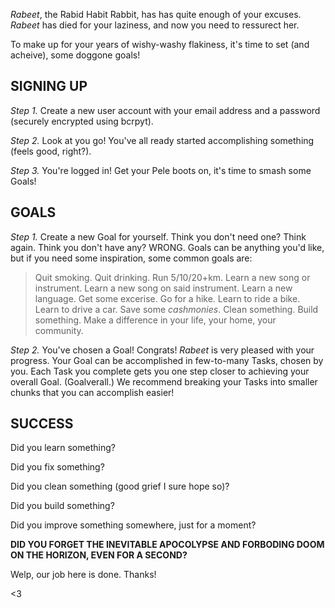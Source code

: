 _Rabeet_, the Rabid Habit Rabbit, has has quite enough of your excuses. _Rabeet_ has died for your laziness, and now you need to ressurect her.

To make up for your years of wishy-washy flakiness, it's time to set (and acheive), some doggone goals!

## **SIGNING UP** ##
_Step 1._ Create a new user account with your email address and a password (securely encrypted using bcrpyt).

_Step 2._ Look at you go! You've all ready started accomplishing something (feels good, right?).

_Step 3._ You're logged in! Get your Pele boots on, it's time to smash some Goals!

## **GOALS** ##
_Step 1._ Create a new Goal for yourself. Think you don't need one? Think again. Think you don't have any? WRONG. Goals can be anything you'd like, but if you need some inspiration, some common goals are:

>Quit smoking. Quit drinking. Run 5/10/20+km. Learn a new song or instrument. Learn a new song on said instrument. Learn a new language. Get some excerise. Go for a hike. Learn to ride a bike. Learn to drive a car. Save some $cash monies$. Clean something. Build something. Make a difference in your life, your home, your community.

_Step 2._ You've chosen a Goal! Congrats! _Rabeet_ is very pleased with your progress. Your Goal can be accomplished in few-to-many Tasks, chosen by you. Each Task you complete gets you one step closer to achieving your overall Goal. (Goalverall.) We recommend breaking your Tasks into smaller chunks that you can accomplish easier!

## **SUCCESS** ##

Did you learn something?

Did you fix something?

Did you clean something (good grief I sure hope so)?

Did you build something?

Did you improve something somewhere, just for a moment?

**DID YOU FORGET THE INEVITABLE APOCOLYPSE AND FORBODING DOOM ON THE HORIZON, EVEN FOR A SECOND?**


Welp, our job here is done.
Thanks!

<3

